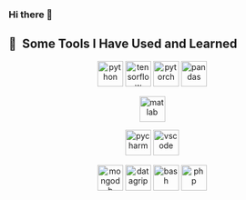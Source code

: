 ### Hi there 👋

<h2> 🚀 &nbsp;Some Tools I Have Used and Learned</h2>
<p align="center">
  <img src="https://cdn.jsdelivr.net/gh/devicons/devicon/icons/python/python-original.svg" alt="python" width="45" height="45"/>
  <img src="https://upload.wikimedia.org/wikipedia/commons/2/2d/Tensorflow_logo.svg" alt="tensorflow" width="45" height="45"/>
  <img src="https://upload.wikimedia.org/wikipedia/commons/1/10/PyTorch_logo_icon.svg" alt="pytorch" width="45" height="45"/>
  <img src="https://upload.wikimedia.org/wikipedia/commons/2/22/Pandas_mark.svg" alt="pandas" width="45" height="45"/>
</p>
<p align="center">
  <img src="https://upload.wikimedia.org/wikipedia/commons/2/21/Matlab_Logo.png" alt="matlab" width="45" height="45"/> 
</p>
<p align="center">
  <img src="https://upload.wikimedia.org/wikipedia/commons/1/1d/PyCharm_Icon.svg" alt="pycharm" width="45" height="45"/>
  <img src="https://cdn.jsdelivr.net/gh/devicons/devicon/icons/vscode/vscode-original.svg" alt="vscode" width="45" height="45"/>
</p>
<p align="center">
  <img src="https://upload.wikimedia.org/wikipedia/commons/9/93/MongoDB_Logo.svg" alt="mongodb" width="45" height="45"/>
  <img src="https://upload.wikimedia.org/wikipedia/commons/c/c9/DataGrip.svg" alt="datagrip" width="45" height="45"/>
  
  
  <img src="https://cdn.jsdelivr.net/gh/devicons/devicon/icons/bash/bash-original.svg" alt="bash" width="45" height="45"/>
  <img src="https://cdn.jsdelivr.net/gh/devicons/devicon/icons/php/php-original.svg" alt="php" width="45" height="45"/>
</p>

<!--
**KemenczkyP/KemenczkyP** is a ✨ _special_ ✨ repository because its `README.md` (this file) appears on your GitHub profile.

Here are some ideas to get you started:

- 🔭 I’m currently working on ...
- 🌱 I’m currently learning ...
- 👯 I’m looking to collaborate on ...
- 🤔 I’m looking for help with ...
- 💬 Ask me about ...
- 📫 How to reach me: ...
- 😄 Pronouns: ...
- ⚡ Fun fact: ...
-->

